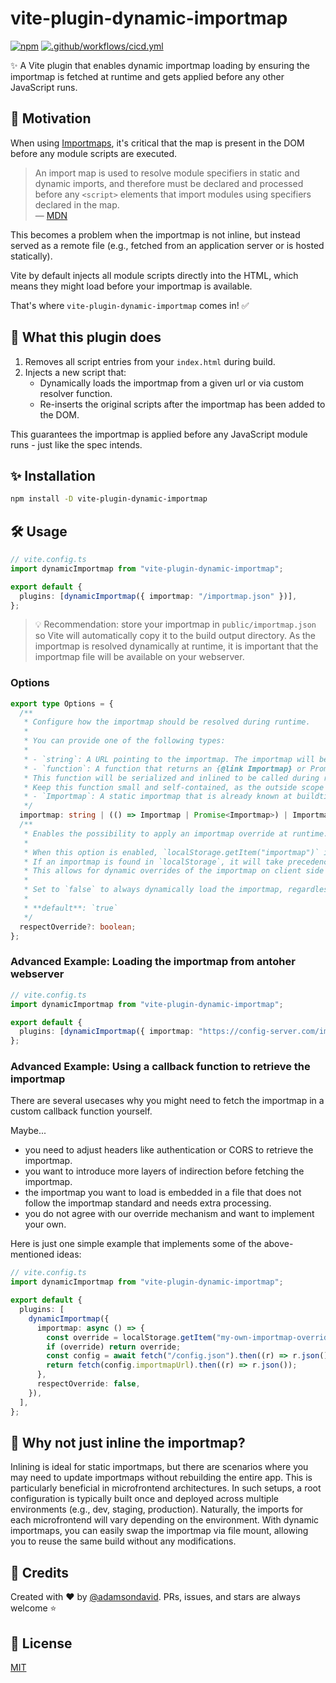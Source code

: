 # vite-plugin-dynamic-importmap

[![npm](https://img.shields.io/npm/v/vite-plugin-dynamic-importmap.svg)](https://www.npmjs.com/package/vite-plugin-dynamic-importmap)
[![.github/workflows/cicd.yml](https://github.com/adamsondavid/vite-plugin-dynamic-importmap/actions/workflows/cicd.yml/badge.svg?event=push)](https://github.com/adamsondavid/vite-plugin-dynamic-importmap/actions/workflows/cicd.yml)

✨ A Vite plugin that enables dynamic importmap loading by ensuring the importmap is fetched at runtime and gets applied before any other JavaScript runs.

## 🚀 Motivation

When using [Importmaps](https://developer.mozilla.org/en-US/docs/Web/HTML/Element/script/type/importmap), it's critical that the map is present in the DOM before any module scripts are executed.

> An import map is used to resolve module specifiers in static and dynamic imports, and therefore must be declared and processed before any `<script>` elements that import modules using specifiers declared in the map.  
> — [MDN](https://developer.mozilla.org/en-US/docs/Web/HTML/Element/script/type/importmap)

This becomes a problem when the importmap is not inline, but instead served as a remote file (e.g., fetched from an application server or is hosted statically).

Vite by default injects all module scripts directly into the HTML, which means they might load before your importmap is available.

That's where `vite-plugin-dynamic-importmap` comes in! ✅

## 🧩 What this plugin does

1. Removes all script entries from your `index.html` during build.
2. Injects a new script that:
   - Dynamically loads the importmap from a given url or via custom resolver function.
   - Re-inserts the original scripts after the importmap has been added to the DOM.

This guarantees the importmap is applied before any JavaScript module runs - just like the spec intends.

## ✨ Installation

```sh
npm install -D vite-plugin-dynamic-importmap
```

## 🛠️ Usage

```typescript
// vite.config.ts
import dynamicImportmap from "vite-plugin-dynamic-importmap";

export default {
  plugins: [dynamicImportmap({ importmap: "/importmap.json" })],
};
```

> 💡 Recommendation: store your importmap in `public/importmap.json` so Vite will automatically copy it to the build output directory.
> As the importmap is resolved dynamically at runtime, it is important that the importmap file will be available on your webserver.

### Options

```typescript
export type Options = {
  /**
   * Configure how the importmap should be resolved during runtime.
   *
   * You can provide one of the following types:
   *
   * - `string`: A URL pointing to the importmap. The importmap will be fetched from that URL at runtime.
   * - `function`: A function that returns an {@link Importmap} or Promise<{@link Importmap}>.
   * This function will be serialized and inlined to be called during runtime.
   * Keep this function small and self-contained, as the outside scope will not be available after serialization.
   * - `Importmap`: A static importmap that is already known at buildtime.
   */
  importmap: string | (() => Importmap | Promise<Importmap>) | Importmap;
  /**
   * Enables the possibility to apply an importmap override at runtime.
   *
   * When this option is enabled, `localStorage.getItem("importmap")` is checked to see whether an importmap override is present.
   * If an importmap is found in `localStorage`, it will take precedence over dynamically loading the importmap.
   * This allows for dynamic overrides of the importmap on client side and can easily be integrated into your development / debugging setup.
   *
   * Set to `false` to always dynamically load the importmap, regardless of any override in `localStorage`.
   *
   * **default**: `true`
   */
  respectOverride?: boolean;
};
```

### Advanced Example: Loading the importmap from antoher webserver

```typescript
// vite.config.ts
import dynamicImportmap from "vite-plugin-dynamic-importmap";

export default {
  plugins: [dynamicImportmap({ importmap: "https://config-server.com/importmap" })],
};
```

### Advanced Example: Using a callback function to retrieve the importmap

There are several usecases why you might need to fetch the importmap in a custom callback function yourself.

Maybe...

- you need to adjust headers like authentication or CORS to retrieve the importmap.
- you want to introduce more layers of indirection before fetching the importmap.
- the importmap you want to load is embedded in a file that does not follow the importmap standard and needs extra processing.
- you do not agree with our override mechanism and want to implement your own.

Here is just one simple example that implements some of the above-mentioned ideas:

```typescript
// vite.config.ts
import dynamicImportmap from "vite-plugin-dynamic-importmap";

export default {
  plugins: [
    dynamicImportmap({
      importmap: async () => {
        const override = localStorage.getItem("my-own-importmap-override");
        if (override) return override;
        const config = await fetch("/config.json").then((r) => r.json());
        return fetch(config.importmapUrl).then((r) => r.json());
      },
      respectOverride: false,
    }),
  ],
};
```

## 💬 Why not just inline the importmap?

Inlining is ideal for static importmaps, but there are scenarios where you may need to update importmaps without rebuilding the entire app.
This is particularly beneficial in microfrontend architectures.
In such setups, a root configuration is typically built once and deployed across multiple environments (e.g., dev, staging, production).
Naturally, the imports for each microfrontend will vary depending on the environment.
With dynamic importmaps, you can easily swap the importmap via file mount, allowing you to reuse the same build without any modifications.

## 🙏 Credits

Created with ❤️ by [@adamsondavid](https://github.com/adamsondavid).
PRs, issues, and stars are always welcome ⭐

## 📄 License

[MIT](LICENSE)
